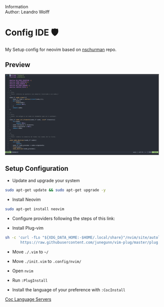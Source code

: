 <detils>
<summary>
Information
</summary>
Author: Leandro Wolff
</details>

# Config IDE :shield:

My Setup config for neovim based on [nschurman](https://github.com/nschurmann/configs) repo. 

## Preview

![demo](./demo.png)

## Setup Configuration

- Update and upgrade your system

```sh
sudo apt-get update && sudo apt-get upgrade -y
```

- Install Neovim

```sh
sudo apt-get install neovim
```

- Configure providers following the steps of this link:

[Provider]:https://neovim.io/doc/user/provider.html

- Install Plug-vim

```sh
sh -c 'curl -fLo "${XDG_DATA_HOME:-$HOME/.local/share}"/nvim/site/autoload/plug.vim --create-dirs \
       https://raw.githubusercontent.com/junegunn/vim-plug/master/plug.vim'
```

- Move `./.vim` to `~/`

- Move `./init.vim` to `.config/nvim/`

- Open `nvim`

- Run `:PlugInstall` 

- Install the language of your preference with `:CocInstall`

[Coc Language Servers](https://github.com/neoclide/coc.nvim/wiki/Language-servers)



